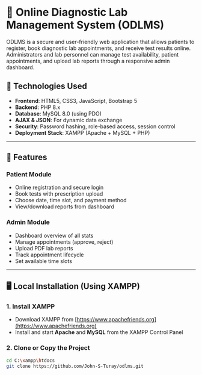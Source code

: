 # 🧪 Online Diagnostic Lab Management System (ODLMS)

ODLMS is a secure and user-friendly web application that allows patients to register, book diagnostic lab appointments, and receive test results online. Administrators and lab personnel can manage test availability, patient appointments, and upload lab reports through a responsive admin dashboard.

## 🔧 Technologies Used

- **Frontend**: HTML5, CSS3, JavaScript, Bootstrap 5
- **Backend**: PHP 8.x
- **Database**: MySQL 8.0 (using PDO)
- **AJAX & JSON**: For dynamic data exchange
- **Security**: Password hashing, role-based access, session control
- **Deployment Stack**: XAMPP (Apache + MySQL + PHP)

---

## 🚀 Features

### Patient Module
- Online registration and secure login
- Book tests with prescription upload
- Choose date, time slot, and payment method
- View/download reports from dashboard

### Admin Module
- Dashboard overview of all stats
- Manage appointments (approve, reject)
- Upload PDF lab reports
- Track appointment lifecycle
- Set available time slots

---

## 🖥️ Local Installation (Using XAMPP)

### 1. Install XAMPP
- Download XAMPP from [https://www.apachefriends.org](https://www.apachefriends.org)
- Install and start **Apache** and **MySQL** from the XAMPP Control Panel

### 2. Clone or Copy the Project
```bash
cd C:\xampp\htdocs
git clone https://github.com/John-S-Turay/odlms.git
